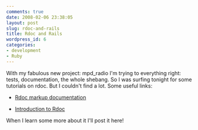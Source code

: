 ```yaml
---
comments: true
date: 2008-02-06 23:38:05
layout: post
slug: rdoc-and-rails
title: Rdoc and Rails
wordpress_id: 6
categories:
- development
- Ruby
---
```


With my fabulous new project: mpd_radio I'm trying to everything right: tests, documentation, the whole shebang. So I was surfing tonight for some tutorials on rdoc. But I couldn't find a lot. Some useful links:



	
  * [Rdoc markup documentation
](http://rdoc.sourceforge.net/doc/index.html)

	
  * [ Introduction to Rdoc](http://toolmantim.com/article/2007/4/19/introduction_to_rdoc)


When I learn some more about it I'll post it here!
